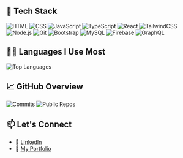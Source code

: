 ## 🧰 Tech Stack

![HTML](https://img.shields.io/badge/-HTML5-E34F26?logo=html5&logoColor=fff)
![CSS](https://img.shields.io/badge/-CSS3-1572B6?logo=css3&logoColor=fff)
![JavaScript](https://img.shields.io/badge/-JavaScript-F7DF1E?logo=javascript&logoColor=000)
![TypeScript](https://img.shields.io/badge/-TypeScript-3178C6?logo=typescript&logoColor=fff)
![React](https://img.shields.io/badge/-React-61DAFB?logo=react&logoColor=000)
![TailwindCSS](https://img.shields.io/badge/-Tailwind-38B2AC?logo=tailwind-css&logoColor=fff)
![Node.js](https://img.shields.io/badge/-Node.js-339933?logo=node.js&logoColor=fff)
![Git](https://img.shields.io/badge/-Git-F05032?logo=git&logoColor=fff)
![Bootstrap](https://img.shields.io/badge/Bootstrap-563d7c?logo=bootstrap&logoColor=white)
![MySQL](https://img.shields.io/badge/MySQL-00758F?logo=mysql&logoColor=white)
![Firebase](https://img.shields.io/badge/Firebase-FFCA28?logo=firebase&logoColor=black)
![GraphQL](https://img.shields.io/badge/GraphQL-E10098?logo=graphql&logoColor=white)

## 🧑‍💻 Languages I Use Most

![Top Languages](https://github-readme-stats.vercel.app/api/top-langs/?username=adriantayeh&layout=compact&hide=html&theme=gruvbox)

## 📈 GitHub Overview

![Commits](https://img.shields.io/endpoint?url=https://gist.githubusercontent.com/adriantayeh/18d04ac8ef4b7bf7d6cff7598d33f3aa/raw/github-commits.json)
![Public Repos](https://img.shields.io/endpoint?url=https://gist.githubusercontent.com/adriantayeh/18d04ac8ef4b7bf7d6cff7598d33f3aa/raw/github-repos.json)

## 📫 Let's Connect

- 💼 [LinkedIn](https://www.linkedin.com/in/adrian-tayeh/)
- 🧪 [My Portfolio](https://adrian-tayeh.netlify.app/](https://portfolio-mu-one-47.vercel.app/))
